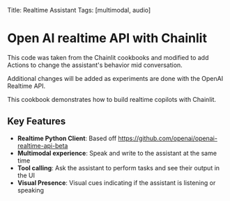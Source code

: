 Title: Realtime Assistant
Tags: [multimodal, audio]

# Open AI realtime API with Chainlit

This code was taken from the Chainlit cookbooks and modified to add Actions to change the assistant's behavior mid conversation.

Additional changes will be added as experiments are done with the OpenAI Realtime API.



This cookbook demonstrates how to build realtime copilots with Chainlit.

## Key Features

- **Realtime Python Client**: Based off https://github.com/openai/openai-realtime-api-beta
- **Multimodal experience**: Speak and write to the assistant at the same time
- **Tool calling**: Ask the assistant to perform tasks and see their output in the UI
- **Visual Presence**: Visual cues indicating if the assistant is listening or speaking
